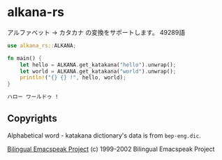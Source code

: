 # alkana-rs

アルファベット -> カタカナ の変換をサポートします。
49289語


```rust
use alkana_rs::ALKANA;

fn main() {
    let hello = ALKANA.get_katakana("hello").unwrap();
    let world = ALKANA.get_katakana("world").unwrap();
    println!("{} {} !", hello, world);
}

```

```sh
ハロー ワールドゥ !
```

## Copyrights

Alphabetical word - katakana dictionary's data is from `bep-eng.dic`.

[Bilingual Emacspeak Project](http://www.argv.org/bep/)
(c) 1999-2002 Bilingual Emacspeak Project
